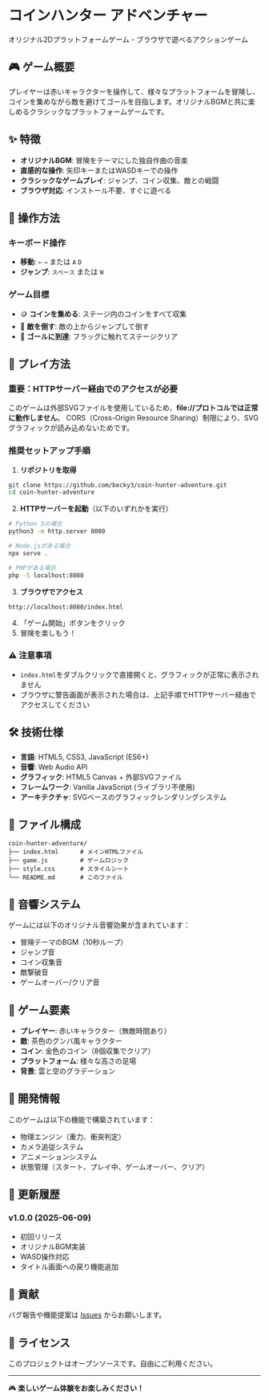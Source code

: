 # コインハンター アドベンチャー

オリジナル2Dプラットフォームゲーム - ブラウザで遊べるアクションゲーム

## 🎮 ゲーム概要

プレイヤーは赤いキャラクターを操作して、様々なプラットフォームを冒険し、コインを集めながら敵を避けてゴールを目指します。オリジナルBGMと共に楽しめるクラシックなプラットフォームゲームです。

## ✨ 特徴

- **オリジナルBGM**: 冒険をテーマにした独自作曲の音楽
- **直感的な操作**: 矢印キーまたはWASDキーでの操作
- **クラシックなゲームプレイ**: ジャンプ、コイン収集、敵との戦闘
- **ブラウザ対応**: インストール不要、すぐに遊べる

## 🎯 操作方法

### キーボード操作
- **移動**: `←` `→` または `A` `D`
- **ジャンプ**: `スペース` または `W`

### ゲーム目標
- 🪙 **コインを集める**: ステージ内のコインをすべて収集
- 👾 **敵を倒す**: 敵の上からジャンプして倒す
- 🏁 **ゴールに到達**: フラッグに触れてステージクリア

## 🚀 プレイ方法

### 重要：HTTPサーバー経由でのアクセスが必要

このゲームは外部SVGファイルを使用しているため、**file://プロトコルでは正常に動作しません**。
CORS（Cross-Origin Resource Sharing）制限により、SVGグラフィックが読み込めないためです。

### 推奨セットアップ手順

1. **リポジトリを取得**
```bash
git clone https://github.com/becky3/coin-hunter-adventure.git
cd coin-hunter-adventure
```

2. **HTTPサーバーを起動**（以下のいずれかを実行）
```bash
# Python 3の場合
python3 -m http.server 8080

# Node.jsがある場合
npx serve .

# PHPがある場合
php -S localhost:8080
```

3. **ブラウザでアクセス**
```
http://localhost:8080/index.html
```

4. 「ゲーム開始」ボタンをクリック
5. 冒険を楽しもう！

### ⚠️ 注意事項
- `index.html`をダブルクリックで直接開くと、グラフィックが正常に表示されません
- ブラウザに警告画面が表示された場合は、上記手順でHTTPサーバー経由でアクセスしてください

## 🛠️ 技術仕様

- **言語**: HTML5, CSS3, JavaScript (ES6+)
- **音響**: Web Audio API
- **グラフィック**: HTML5 Canvas + 外部SVGファイル
- **フレームワーク**: Vanilla JavaScript (ライブラリ不使用)
- **アーキテクチャ**: SVGベースのグラフィックレンダリングシステム

## 📁 ファイル構成

```
coin-hunter-adventure/
├── index.html      # メインHTMLファイル
├── game.js         # ゲームロジック
├── style.css       # スタイルシート
└── README.md       # このファイル
```

## 🎵 音響システム

ゲームには以下のオリジナル音響効果が含まれています：
- 冒険テーマのBGM（10秒ループ）
- ジャンプ音
- コイン収集音
- 敵撃破音
- ゲームオーバー/クリア音

## 🎨 ゲーム要素

- **プレイヤー**: 赤いキャラクター（無敵時間あり）
- **敵**: 茶色のグンバ風キャラクター
- **コイン**: 金色のコイン（8個収集でクリア）
- **プラットフォーム**: 様々な高さの足場
- **背景**: 雲と空のグラデーション

## 🔧 開発情報

このゲームは以下の機能で構築されています：
- 物理エンジン（重力、衝突判定）
- カメラ追従システム
- アニメーションシステム
- 状態管理（スタート、プレイ中、ゲームオーバー、クリア）

## 📝 更新履歴

### v1.0.0 (2025-06-09)
- 初回リリース
- オリジナルBGM実装
- WASD操作対応
- タイトル画面への戻り機能追加

## 🤝 貢献

バグ報告や機能提案は [Issues](https://github.com/becky3/coin-hunter-adventure/issues) からお願いします。

## 📄 ライセンス

このプロジェクトはオープンソースです。自由にご利用ください。

---

🎮 **楽しいゲーム体験をお楽しみください！**